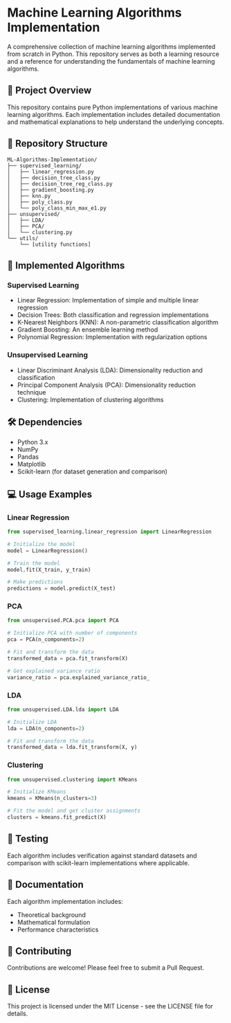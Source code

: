 # Machine Learning Algorithms Implementation

A comprehensive collection of machine learning algorithms implemented from scratch in Python. This repository serves as both a learning resource and a reference for understanding the fundamentals of machine learning algorithms.

## 🚀 Project Overview

This repository contains pure Python implementations of various machine learning algorithms. Each implementation includes detailed documentation and mathematical explanations to help understand the underlying concepts.

## 📂 Repository Structure
```
ML-Algorithms-Implementation/
├── supervised_learning/
│   ├── linear_regression.py
│   ├── decision_tree_class.py
│   ├── decision_tree_reg_class.py
│   ├── gradient_boosting.py
│   ├── knn.py
│   ├── poly_class.py
│   └── poly_class_min_max_e1.py
├── unsupervised/
│   ├── LDA/
│   ├── PCA/
│   └── clustering.py
└── utils/
    └── [utility functions]
```

## 🎯 Implemented Algorithms

### Supervised Learning
- Linear Regression: Implementation of simple and multiple linear regression
- Decision Trees: Both classification and regression implementations
- K-Nearest Neighbors (KNN): A non-parametric classification algorithm
- Gradient Boosting: An ensemble learning method
- Polynomial Regression: Implementation with regularization options

### Unsupervised Learning
- Linear Discriminant Analysis (LDA): Dimensionality reduction and classification
- Principal Component Analysis (PCA): Dimensionality reduction technique
- Clustering: Implementation of clustering algorithms

## 🛠️ Dependencies
- Python 3.x
- NumPy
- Pandas
- Matplotlib
- Scikit-learn (for dataset generation and comparison)

## 💻 Usage Examples

### Linear Regression
```python
from supervised_learning.linear_regression import LinearRegression

# Initialize the model
model = LinearRegression()

# Train the model
model.fit(X_train, y_train)

# Make predictions
predictions = model.predict(X_test)
```

### PCA
```python
from unsupervised.PCA.pca import PCA

# Initialize PCA with number of components
pca = PCA(n_components=2)

# Fit and transform the data
transformed_data = pca.fit_transform(X)

# Get explained variance ratio
variance_ratio = pca.explained_variance_ratio_
```

### LDA
```python
from unsupervised.LDA.lda import LDA

# Initialize LDA
lda = LDA(n_components=2)

# Fit and transform the data
transformed_data = lda.fit_transform(X, y)
```

### Clustering
```python
from unsupervised.clustering import KMeans

# Initialize KMeans
kmeans = KMeans(n_clusters=3)

# Fit the model and get cluster assignments
clusters = kmeans.fit_predict(X)
```

## 🧪 Testing
Each algorithm includes verification against standard datasets and comparison with scikit-learn implementations where applicable.

## 📘 Documentation
Each algorithm implementation includes:
- Theoretical background
- Mathematical formulation
- Performance characteristics

## 🤝 Contributing
Contributions are welcome! Please feel free to submit a Pull Request.

## 📝 License
This project is licensed under the MIT License - see the LICENSE file for details.
